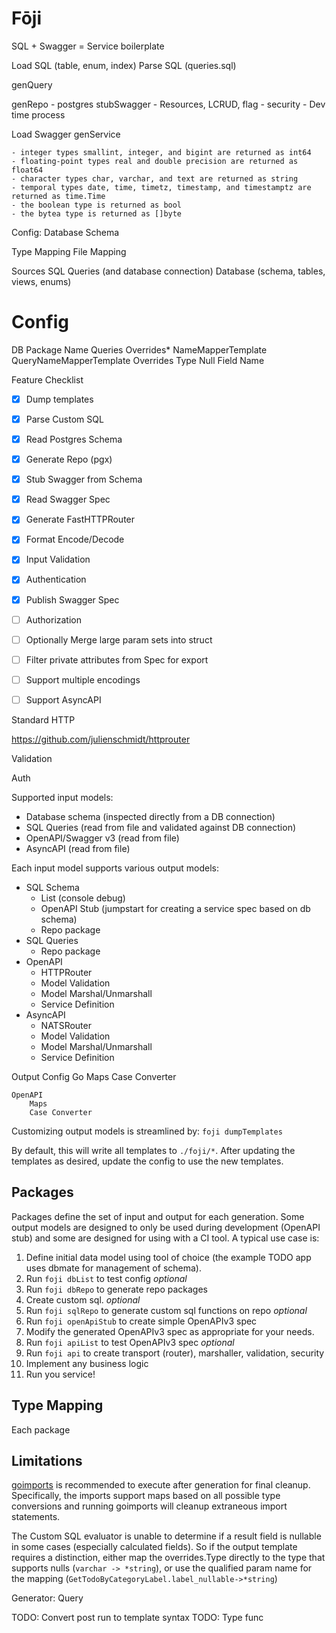 # Fōji
SQL + Swagger = Service boilerplate

Load SQL (table, enum, index)
Parse SQL (queries.sql)

genQuery

genRepo - postgres
stubSwagger - Resources, LCRUD, flag - security - Dev time process

Load Swagger
genService

	- integer types smallint, integer, and bigint are returned as int64
	- floating-point types real and double precision are returned as float64
	- character types char, varchar, and text are returned as string
	- temporal types date, time, timetz, timestamp, and timestamptz are returned as time.Time
	- the boolean type is returned as bool
	- the bytea type is returned as []byte
	

Config:	
Database
Schema

Type Mapping
File Mapping



Sources
    SQL Queries (and database connection)
    Database (schema, tables, views, enums)
    

    

# Config
DB
Package
    Name
    Queries
    Overrides*
NameMapperTemplate
QueryNameMapperTemplate
Overrides
    Type
    Null
    Field
    Name
    
    
 Feature Checklist

- [x] Dump templates
- [X] Parse Custom SQL 
- [X] Read Postgres Schema 
- [x] Generate Repo (pgx) 
- [x] Stub Swagger from Schema 
- [x] Read Swagger Spec 
- [x] Generate FastHTTPRouter
- [x] Format Encode/Decode
- [x] Input Validation 
- [x] Authentication
- [x] Publish Swagger Spec
- [ ] Authorization 
- [ ] Optionally Merge large param sets into struct 
- [ ] Filter private attributes from Spec for export
- [ ] Support multiple encodings
- [ ] Support AsyncAPI


Standard HTTP

https://github.com/julienschmidt/httprouter

Validation

Auth


Supported input models:
- Database schema (inspected directly from a DB connection)
- SQL Queries (read from file and validated against DB connection)
- OpenAPI/Swagger v3 (read from file)
- AsyncAPI (read from file)

Each input model supports various output models:
- SQL Schema
  - List (console debug)
  - OpenAPI Stub (jumpstart for creating a service spec based on db schema)
  - Repo package 
- SQL Queries
  - Repo package
- OpenAPI
  - HTTPRouter
  - Model Validation
  - Model Marshal/Unmarshall
  - Service Definition
- AsyncAPI
  - NATSRouter
  - Model Validation
  - Model Marshal/Unmarshall
  - Service Definition


Output Config
    Go
        Maps
        Case Converter
        
    OpenAPI
        Maps
        Case Converter
        




Customizing output models is streamlined by:
`foji dumpTemplates`

By default, this will write all templates to `./foji/*`.  After updating the templates as desired, update the config to use the new templates.

## Packages

Packages define the set of input and output for each generation.  Some output models are designed to only be used during development (OpenAPI stub) and some are designed for using with a CI tool.  A typical use case is:

1. Define initial data model using tool of choice (the example TODO app uses dbmate for management of schema).
1. Run `foji dbList` to test config _optional_
1. Run `foji dbRepo` to generate repo packages
1. Create custom sql. _optional_
1. Run `foji sqlRepo` to generate custom sql functions on repo _optional_
1. Run `foji openApiStub` to create simple OpenAPIv3 spec
1. Modify the generated OpenAPIv3 spec as appropriate for your needs.
1. Run `foji apiList` to test OpenAPIv3 spec _optional_
1. Run `foji api` to create transport (router), marshaller, validation, security 
1. Implement any business logic
1. Run you service!


## Type Mapping

Each package
  
## Limitations

[goimports](https://godoc.org/golang.org/x/tools/cmd/goimports) is recommended to execute after generation for final cleanup.  Specifically, the imports support maps based on all possible type conversions and running goimports will cleanup extraneous import statements. 

The Custom SQL evaluator is unable to determine if a result field is nullable in some cases (especially calculated fields).  So if the output template requires a distinction, either map the overrides.Type directly to the type that supports nulls (`varchar -> *string`), or use the qualified param name for the mapping (`GetTodoByCategoryLabel.label_nullable->*string`) 




Generator: Query

TODO: Convert post run to template syntax
TODO: Type func